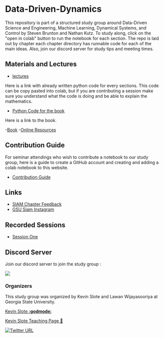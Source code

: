 # Data-Driven-Dynamics

This repository is part of a structured study group around Data-Driven Science and Engineering, Machine Learning, Dynamical Systems, and Control by Steven Brunton and Nathan Kutz.
To study along, click on the "open in colab" button to run the notebook for each section. The repo is laid out by chapter each chapter directory has runnable code for each of the main ideas.
Also, join our discord server for study tips and meeting times.

## Materials and Lectures

- [lectures](https://www.databookuw.com/)

Here is a link with already written python code for every sections. 
This code can be copy pasted into colab, but if you are contributing a session make sure you understand what the code is doing and be able to explain the mathematics.

- [Python Code for the book](https://github.com/dynamicslab/databook_python/)

Here is a link to the book.

-[Book](https://www.amazon.com/Data-Driven-Science-Engineering-Learning-Dynamical/dp/1009098489/ref=pd_lpo_sccl_1/139-6673464-6983407)
-[Online Resources](https://www.databookuw.com/)

## Contribution Guide

For seminar attendings who wish to contribute a notebook to our study group, here is a guide to create a GitHub account and creating and adding a colab notebook to this website.

- [Contribution Guide](https://github.com/kslote1/Data-Driven-Dynamics/blob/master/CONTRIBUTING.md)

## Links

- [SIAM Chapter Feedback](https://sites.google.com/view/siamstudentchaptergsu/home)
- [GSU Siam Instagram](https://www.instagram.com/siam.gsu/)

## Recorded Sessions

- [Session One](https://gsumeetings.webex.com/gsumeetings/ldr.php?RCID=029d427856b276d5e8eb96fc9ef049a6)
  
## Discord Server

Join our discord server to join the study group :

[![](https://dcbadge.vercel.app/api/server/ENh9rx4ARs)](https://discord.gg/ENh9rx4ARs)


### Organizers

This study group was organized by Kevin Slote and Lawan Wijayasooriya at Georgia State University.

[Kevin Slote **:godmode:**](https://kslote1.github.io/)

[Kevin Slote Teaching Page :link:](https://sites.google.com/view/kevin-slote)

[![Twitter URL](https://img.shields.io/twitter/url/https/twitter.com/bukotsunikki.svg?style=social&label=Follow%20%40kslote1)](https://twitter.com/kslote1)
